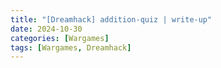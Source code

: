 ```yaml
---
title: "[Dreamhack] addition-quiz | write-up"
date: 2024-10-30
categories: [Wargames]
tags: [Wargames, Dreamhack]
---
```

